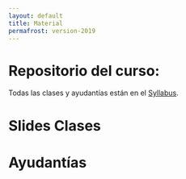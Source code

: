 ```yaml
---
layout: default
title: Material 
permafrost: version-2019
---
```


# Repositorio del curso:

Todas las clases y ayudantías están en el [Syllabus](https://github.com/PUC-Infovis/syllabus-2019).


# Slides Clases

# Ayudantías
